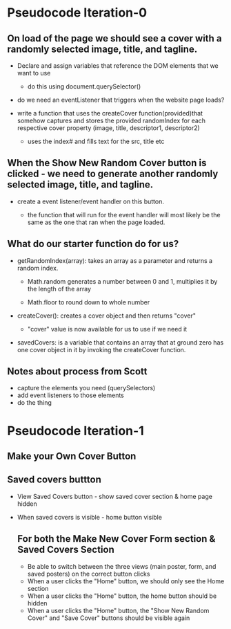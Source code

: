 # Pseudocode Iteration-0

## On load of the page we should see a cover with a randomly selected image, title, and tagline.

- Declare and assign variables that reference the DOM elements that we want to use

  - do this using document.querySelector()

- do we need an eventListener that triggers when the website page loads?

- write a function that uses the createCover function(provided)that somehow captures and stores the provided randomIndex for each respective cover property (image, title, descriptor1, descriptor2)

  - uses the index# and fills text for the src, title etc

## When the Show New Random Cover button is clicked - we need to generate another randomly selected image, title, and tagline.

- create a event listener/event handler on this button.

  - the function that will run for the event handler will most likely be the same as the one that ran when the page loaded.

## What do our starter function do for us?

- getRandomIndex(array): takes an array as a parameter and returns a random index.

  - Math.random generates a number between 0 and 1, multiplies it by the length of the array

  - Math.floor to round down to whole number

- createCover(): creates a cover object and then returns "cover"

  - "cover" value is now available for us to use if we need it

- savedCovers: is a variable that contains an array that at ground zero has one cover object in it by invoking the createCover function.

## Notes about process from Scott

- capture the elements you need (querySelectors)
- add event listeners to those elements
- do the thing

# Pseudocode Iteration-1

## Make your Own Cover Button

<!-- - Create eventListeners for button -->

<!-- - Form view - visible -->

<!-- - Show New Random Cover & Save Cover buttons - hidden -->

<!-- - Form view visible - Home button visible -->

## Saved covers buttton

- View Saved Covers button - show saved cover section & home page hidden

- When saved covers is visible - home button visible

  ## For both the Make New Cover Form section & Saved Covers Section

  - Be able to switch between the three views (main poster, form, and saved posters) on the correct button clicks
  - When a user clicks the "Home" button, we should only see the Home section
  - When a user clicks the "Home" button, the home button should be hidden
  - When a user clicks the "Home" button, the "Show New Random Cover" and "Save Cover" buttons should be visible again





<!-- Notes from Natalie about making the hidden an elements function to remove .hidden for each function  -->

<!-- function showElements(elements) {
  elements.forEach(function(element) {
    element.classList.remove('hidden')
  })
};

function hideElements(elements) {
  elements.forEach(function(element) {
    element.classList.add('hidden')
  })
};

function showFormView() {
  hideElements([homeView, randomCoverButton, saveCoverButton])
  showElements([formView, homeButton])
};
function showSavedView() {
  hideElements([homeView, randomCoverButton, saveCoverButton])
  showElements([savedView, homeButton])
};
function showHomeView() {
  hideElements([formView, savedView])
  showElements([homeView, randomCoverButton, saveCoverButton])
  hideElements([homeButton])
};
 -->






